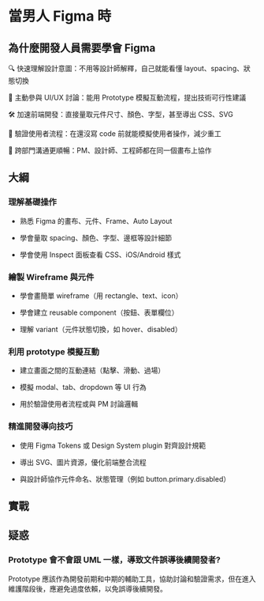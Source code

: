 # 當男人 Figma 時

## 為什麼開發人員需要學會 Figma

🔍 快速理解設計意圖：不用等設計師解釋，自己就能看懂 layout、spacing、狀態切換

🧩 主動參與 UI/UX 討論：能用 Prototype 模擬互動流程，提出技術可行性建議

🛠️ 加速前端開發：直接量取元件尺寸、顏色、字型，甚至導出 CSS、SVG

🧪 驗證使用者流程：在還沒寫 code 前就能模擬使用者操作，減少重工

🤝 跨部門溝通更順暢：PM、設計師、工程師都在同一個畫布上協作

## 大綱

### 理解基礎操作

- 熟悉 Figma 的畫布、元件、Frame、Auto Layout

- 學會量取 spacing、顏色、字型、邊框等設計細節

- 學會使用 Inspect 面板查看 CSS、iOS/Android 樣式

### 繪製 Wireframe 與元件

- 學會畫簡單 wireframe（用 rectangle、text、icon）

- 學會建立 reusable component（按鈕、表單欄位）

- 理解 variant（元件狀態切換，如 hover、disabled）

### 利用 prototype 模擬互動

- 建立畫面之間的互動連結（點擊、滑動、過場）

- 模擬 modal、tab、dropdown 等 UI 行為

- 用於驗證使用者流程或與 PM 討論邏輯

### 精進開發導向技巧

- 使用 Figma Tokens 或 Design System plugin 對齊設計規範

- 導出 SVG、圖片資源，優化前端整合流程

- 與設計師協作元件命名、狀態管理（例如 button.primary.disabled）

## 實戰

## 疑惑

### Prototype 會不會跟 UML 一樣，導致文件誤導後續開發者?

Prototype 應該作為開發前期和中期的輔助工具，協助討論和驗證需求，但在進入維護階段後，應避免過度依賴，以免誤導後續開發。
